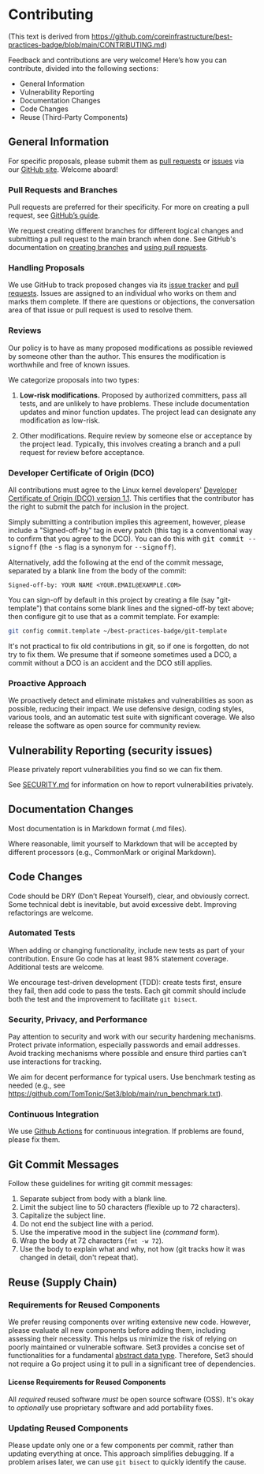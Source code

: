 # Contributing

(This text is derived from https://github.com/coreinfrastructure/best-practices-badge/blob/main/CONTRIBUTING.md) 

Feedback and contributions are very welcome! Here’s how you can contribute, divided into the following sections:

* General Information
* Vulnerability Reporting
* Documentation Changes
* Code Changes
* Reuse (Third-Party Components)

## General Information

For specific proposals, please submit them as
[pull requests](https://github.com/TomTonic/Set3/pulls)
or
[issues](https://github.com/TomTonic/Set3/issues)
via our
[GitHub site](https://github.com/coreinfrastructure/best-practices-badge).
Welcome aboard!

### Pull Requests and Branches

Pull requests are preferred for their specificity.
For more on creating a pull request, see
[GitHub’s guide](https://help.github.com/articles/using-pull-requests/).

We request creating different branches for different logical
changes and submitting a pull request to the main branch when done.
See GitHub's documentation on
[creating branches](https://help.github.com/articles/creating-and-deleting-branches-within-your-repository/)
and
[using pull requests](https://help.github.com/articles/using-pull-requests/).

### Handling Proposals

We use GitHub to track proposed changes via its
[issue tracker](https://github.com/TomTonic/Set3/issues) and
[pull requests](https://github.com/TomTonic/Set3/pulls).
Issues are assigned to an individual who works on them and marks them complete.
If there are questions or objections, the conversation area of that
issue or pull request is used to resolve them.

### Reviews

Our policy is to have as many proposed modifications as possible reviewed by
someone other than the author. This ensures the modification is worthwhile and
free of known issues.

We categorize proposals into two types:

1. **Low-risk modifications.**  Proposed by authorized committers, pass all
   tests, and are unlikely to have problems. These include documentation
   updates and minor function updates. The project lead can designate any
   modification as low-risk.

2. Other modifications.  Require review by someone else or acceptance by the
   project lead. Typically, this involves creating a branch and a pull request
   for review before acceptance.

### Developer Certificate of Origin (DCO)

All contributions must agree to the Linux kernel developers'
[Developer Certificate of Origin (DCO) version 1.1](https://developercertificate.org).
This certifies that the contributor has the right to submit the patch for
inclusion in the project.

Simply submitting a contribution implies this agreement, however,
please include a "Signed-off-by" tag in every patch
(this tag is a conventional way to confirm that you agree to the DCO).
You can do this with <tt>git commit --signoff</tt> (the <tt>-s</tt> flag
is a synonym for <tt>--signoff</tt>).

Alternatively, add the following at the end of the commit message, separated
by a blank line from the body of the commit:

````
Signed-off-by: YOUR NAME <YOUR.EMAIL@EXAMPLE.COM>
````

You can sign-off by default in this project by creating a file
(say "git-template") that contains
some blank lines and the signed-off-by text above;
then configure git to use that as a commit template.  For example:

````sh
git config commit.template ~/best-practices-badge/git-template
````

It's not practical to fix old contributions in git, so if one is forgotten,
do not try to fix them.  We presume that if someone sometimes used a DCO,
a commit without a DCO is an accident and the DCO still applies.

### Proactive Approach

We proactively detect and eliminate
mistakes and vulnerabilities as soon as possible,
reducing their impact.
We use defensive design, coding styles,
various tools,
and an automatic test suite with significant coverage.
We also release the software as open source for community review.

## Vulnerability Reporting (security issues)

Please privately report vulnerabilities you find so we can fix them.

See [SECURITY.md](./SECURITY.md) for information on how to report vulnerabilities privately.

## Documentation Changes

Most documentation is in Markdown format (.md files).

Where reasonable, limit yourself to Markdown
that will be accepted by different processors
(e.g., CommonMark or original Markdown).

## Code Changes

Code should be DRY (Don’t Repeat Yourself),
clear, and obviously correct.
Some technical debt is inevitable, but avoid excessive debt.
Improving refactorings are welcome.

### Automated Tests

When adding or changing functionality, include new tests as
part of your contribution.
Ensure Go code has at least 98% statement coverage.
Additional tests are welcome.

We encourage test-driven development (TDD): create tests first, ensure they fail,
then add code to pass the tests.
Each git commit should include both
the test and the improvement to facilitate `git bisect`.

### Security, Privacy, and Performance

Pay attention to security and work with our
security hardening mechanisms.
Protect private information, especially passwords and email addresses.
Avoid tracking mechanisms where possible
and ensure third parties can’t use interactions for tracking.

We aim for decent performance for typical users.
Use benchmark testing as needed
(e.g., see <https://github.com/TomTonic/Set3/blob/main/run_benchmark.txt>).

### Continuous Integration

We use [Github Actions](https://github.com/TomTonic/Set3/actions)
for continuous integration. If problems are found, please fix them.

## Git Commit Messages

Follow these guidelines for writing git commit messages:

1.  Separate subject from body with a blank line.
2.  Limit the subject line to 50 characters (flexible up to 72 characters).
3.  Capitalize the subject line.
4.  Do not end the subject line with a period.
5.  Use the imperative mood in the subject line (*command* form).
6.  Wrap the body at 72 characters (`fmt -w 72`).
7.  Use the body to explain what and why, not how
    (git tracks how it was changed in detail, don't repeat that).

## Reuse (Supply Chain)

### Requirements for Reused Components

We prefer reusing components over writing extensive new code.
However, please evaluate all new components before adding them,
including assessing their necessity.
This helps us minimize the risk of relying on poorly
maintained or vulnerable software.
Set3 provides a concise set of functionalities for a
fundamental [abstract data type](https://en.wikipedia.org/wiki/Abstract_data_type).
Therefore, Set3 should not require a Go project using it to pull in a significant
tree of dependencies.

#### License Requirements for Reused Components

All *required* reused software *must* be open source software (OSS).
It's okay to *optionally* use proprietary software and add
portability fixes.

### Updating Reused Components

Please update only one or a few components per commit, rather than
updating everything at once. This approach simplifies debugging.
If a problem arises later, we can
use `git bisect` to quickly identify the cause.
